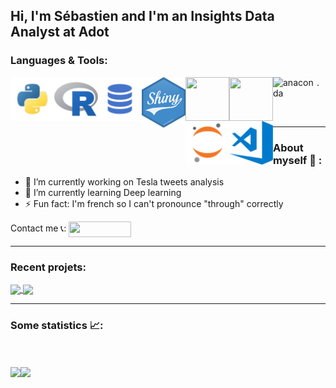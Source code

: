 ## Hi, I'm Sébastien and I'm an Insights Data Analyst at Adot 


### Languages & Tools:

<img align="left" alt="Python" width="70px" src="https://raw.githubusercontent.com/github/explore/80688e429a7d4ef2fca1e82350fe8e3517d3494d/topics/python/python.png" />
<img align="left" alt="r" width="70px" src="https://raw.githubusercontent.com/github/explore/80688e429a7d4ef2fca1e82350fe8e3517d3494d/topics/r/r.png" />
<img align="left" alt="sql" width="70px" src="https://raw.githubusercontent.com/github/explore/80688e429a7d4ef2fca1e82350fe8e3517d3494d/topics/sql/sql.png" />
<img align="left" alt="shiny" width="70px" src="https://raw.githubusercontent.com/rstudio/shiny/master/man/figures/logo.png" />
<img align ="left" height="70" width="70" src="https://unpkg.com/simple-icons@v3/icons/tableau.svg" />
<img align ="left" height="70" width="70" src="https://unpkg.com/simple-icons@v3/icons/powerbi.svg" />
<img align="left" alt="anaconda" height="70" width="70" src="https://unpkg.com/simple-icons@v3/icons/anaconda.svg"> 
<img align="left" alt="Jupyter" width="70px" src="https://raw.githubusercontent.com/github/explore/80688e429a7d4ef2fca1e82350fe8e3517d3494d/topics/jupyter-notebook/jupyter-notebook.png" />
<img align="left" alt="Visual Studio Code" width="70px" src="https://raw.githubusercontent.com/github/explore/80688e429a7d4ef2fca1e82350fe8e3517d3494d/topics/visual-studio-code/visual-studio-code.png" />

.

<br />
<br />

------

### About myself 👔 :  
- 🔭 I’m currently working on Tesla tweets analysis
- 🌱 I’m currently learning Deep learning
- ⚡ Fun fact: I'm french so I can't pronounce "through" correctly

Contact me  📞:
  [<img align = "center" height="25" width="100" src ="https://img.shields.io/badge/linkedin-%230077B5.svg?&style=for-the-badge&logo=linkedin&logoColor=white" />][linkedin]

[linkedin]: https://linkedin.com/in/sebastienpavot/

---

### Recent projets:
<a href="https://github.com/SebastienPavot/Interactive-Machine-Learning-App">
  <img align="center" height='160px' src="https://github-readme-stats.vercel.app/api/pin/?username=SebastienPavot&repo=Interactive-Machine-Learning-App&theme=buefy" />
</a>


<a href="https://github.com/SebastienPavot/TextMining-Twitter-SouthWestAirline">
  <img align="center" height='160px' src="https://github-readme-stats.vercel.app/api/pin/?username=SebastienPavot&repo=TextMining-Twitter-SouthWestAirline&theme=buefy" />
</a>  

---

### Some statistics 📈:
<h1>
    <a href="">
        <img align="" height='190px' src="https://github-readme-stats.vercel.app/api?username=SebastienPavot&show_icons=true&theme=buefy" /><img align="" height='190px' src="https://github-readme-stats.vercel.app/api/top-langs/?username=SebastienPavot&theme=buefy" />
    </a>
</h1>
